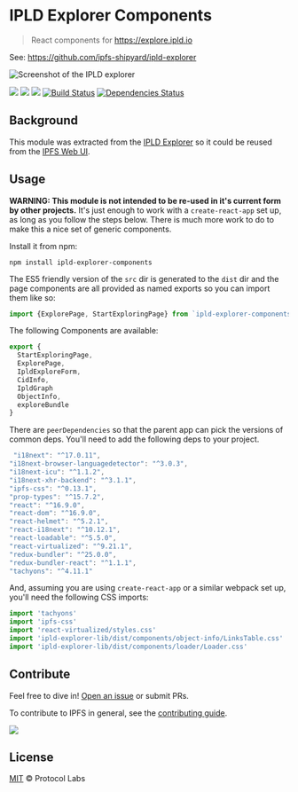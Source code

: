 # IPLD Explorer Components

> React components for https://explore.ipld.io

See: https://github.com/ipfs-shipyard/ipld-explorer

![Screenshot of the IPLD explorer](https://user-images.githubusercontent.com/58871/43152632-f310763c-8f66-11e8-9449-2e362a9f3047.png)

[![](https://img.shields.io/badge/made%20by-Protocol%20Labs-blue.svg)](https://protocol.ai/) [![](https://img.shields.io/badge/project-IPFS-blue.svg)](http://ipfs.io/) [![](https://img.shields.io/badge/freenode-%23ipfs-blue.svg)](http://webchat.freenode.net/?channels=%23ipfs) [![Build Status](https://img.shields.io/circleci/project/github/ipfs-shipyard/ipld-explorer-components.svg?style=flat-square)](https://circleci.com/gh/ipfs-shipyard/ipld-explorer-components) [![Dependencies Status](https://david-dm.org/ipfs-shipyard/ipld-explorer-components/master/status.svg)](https://david-dm.org/ipfs-shipyard/ipld-explorer-components/master)

## Background

This module was extracted from the [IPLD Explorer](https://github.com/ipfs-shipyard/ipld-explorer) so it could be reused from the [IPFS Web UI](https://github.com/ipfs-shipyard/ipfs-webui).

## Usage

**WARNING: This module is not intended to be re-used in it's current form by other projects.** It's just enough to work with a `create-react-app` set up, as long as you follow the steps below. There is much more work to do to make this a nice set of generic components.

Install it from npm:

```console
npm install ipld-explorer-components
```

The ES5 friendly version of the `src` dir is generated to the `dist` dir and the
page components are all provided as named exports so you can import them like so:

```js
import {ExplorePage, StartExploringPage} from `ipld-explorer-components`
```

The following Components are available:

```js
export {
  StartExploringPage,
  ExplorePage,
  IpldExploreForm,
  CidInfo,
  IpldGraph
  ObjectInfo,
  exploreBundle
}
```

There are `peerDependencies` so that the parent app can pick the versions of common deps. You'll need to add the following deps to your project.

```js
 "i18next": "^17.0.11",
"i18next-browser-languagedetector": "^3.0.3",
"i18next-icu": "^1.1.2",
"i18next-xhr-backend": "^3.1.1",
"ipfs-css": "^0.13.1",
"prop-types": "^15.7.2",
"react": "^16.9.0",
"react-dom": "^16.9.0",
"react-helmet": "^5.2.1",
"react-i18next": "^10.12.1",
"react-loadable": "^5.5.0",
"react-virtualized": "^9.21.1",
"redux-bundler": "^25.0.0",
"redux-bundler-react": "^1.1.1",
"tachyons": "^4.11.1"
```

And, assuming you are using `create-react-app` or a similar webpack set up, you'll need the following CSS imports:

```js
import 'tachyons'
import 'ipfs-css'
import 'react-virtualized/styles.css'
import 'ipld-explorer-lib/dist/components/object-info/LinksTable.css'
import 'ipld-explorer-lib/dist/components/loader/Loader.css'
```

## Contribute

Feel free to dive in! [Open an issue](https://github.com/ipfs-shipyard/ipld-explorer/issues/new) or submit PRs.

To contribute to IPFS in general, see the [contributing guide](https://github.com/ipfs/community/blob/master/contributing.md).

[![](https://cdn.rawgit.com/jbenet/contribute-ipfs-gif/master/img/contribute.gif)](https://github.com/ipfs/community/blob/master/contributing.md)

## License

[MIT](LICENSE) © Protocol Labs
